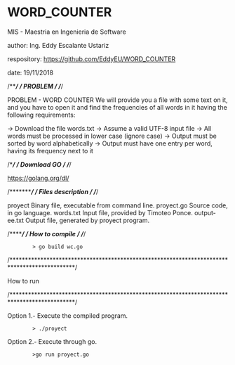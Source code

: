 # WORD_COUNTER

MIS - Maestria en Ingenieria de Software

author: Ing. Eddy Escalante Ustariz

respository: https://github.com/EddyEU/WORD_COUNTER

date: 19/11/2018



/*********************************************************************************************/
/**************************************    PROBLEM    ****************************************/
/*********************************************************************************************/


PROBLEM - WORD COUNTER
We will provide you a file with some text on it, and you have to open it and find the frequencies of all words in it having the following requirements:

-> Download the file words.txt
-> Assume a valid UTF-8 input file
-> All words must be processed in lower case (ignore case)
-> Output must be sorted by word alphabetically
-> Output must have one entry per word, having its frequency next to it


/*********************************************************************************************/
/*************************************    Download GO   **************************************/
/*********************************************************************************************/

https://golang.org/dl/


/*********************************************************************************************/
/*******************************    Files description   **************************************/
/*********************************************************************************************/

proyect             Binary file, executable from command line.
proyect.go          Source code, in go language.
words.txt           Input file, provided by Timoteo Ponce.
output-ee.txt       Output file, generated by proyect program.


/*********************************************************************************************/
/**********************************    How to compile   **************************************/
/*********************************************************************************************/

            > go build wc.go


/*********************************************************************************************/

How to run

/*********************************************************************************************/

Option 1.- Execute the compiled program.

            > ./proyect

Option 2.- Execute through go.

            >go run proyect.go
